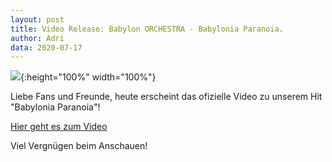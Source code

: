 ```yaml
---
layout: post
title: Video Release: Babylon ORCHESTRA - Babylonia Paranoia.
author: Adri
data: 2020-07-17
---
```

![](https://www.youtube.com/embed/dG2ZA6RSQrY?rel=0&amp;start=18){:height="100%" width="100%"}

Liebe Fans und Freunde, heute erscheint das ofizielle Video zu unserem Hit "Babylonia Paranoia"!

[Hier geht es zum Video](https://www.youtube.com/embed/dG2ZA6RSQrY?rel=0&amp;start=18) 

Viel Vergnügen beim Anschauen!
